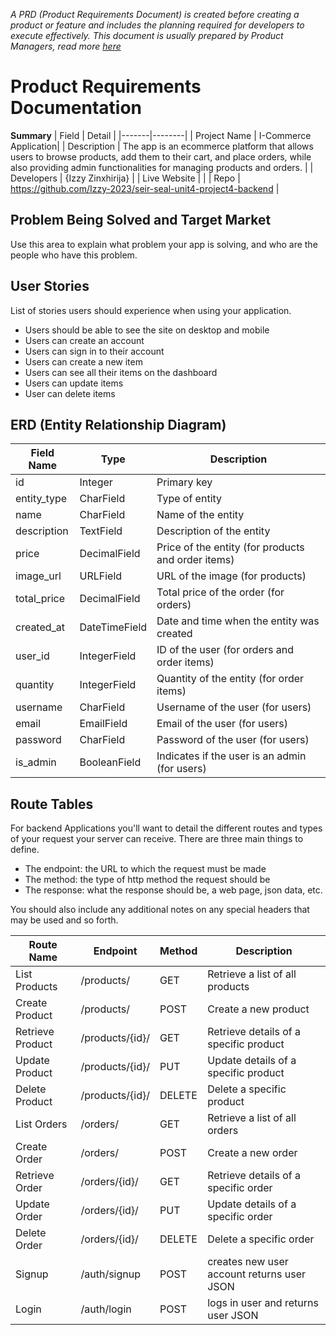 *A PRD (Product Requirements Document) is created before creating a product or feature and includes the planning required for developers to execute effectively. This document is usually prepared by Product Managers, read more [here](https://www.atlassian.com/agile/product-management/requirements)*

# Product Requirements Documentation

**Summary**
| Field | Detail |
|-------|--------|
| Project Name | I-Commerce Application|
| Description | The app is an ecommerce platform that allows users to browse products, add them to their cart, and place orders, while also providing admin functionalities for managing products and orders.  |
| Developers | {Izzy Zinxhirija} |
| Live Website |  |
| Repo | https://github.com/Izzy-2023/seir-seal-unit4-project4-backend |

## Problem Being Solved and Target Market

Use this area to explain what problem your app is solving, and who are the people who have this problem.

## User Stories

List of stories users should experience when using your application.

- Users should be able to see the site on desktop and mobile
- Users can create an account
- Users can sign in to their account
- Users can create a new item
- Users can see all their items on the dashboard
- Users can update items
- User can delete items

## ERD (Entity Relationship Diagram)

| Field Name | Type | Description |
| ---------- | ---- | ----------- |
| id | Integer | Primary key |
| entity_type | CharField | Type of entity |
| name | CharField | Name of the entity |
| description | TextField | Description of the entity |
| price | DecimalField | Price of the entity (for products and order items) |
| image_url | URLField | URL of the image (for products) |
| total_price | DecimalField | Total price of the order (for orders) | 
| created_at | DateTimeField | Date and time when the entity was created | 
| user_id |	IntegerField | ID of the user (for orders and order items) | 
| quantity | IntegerField | Quantity of the entity (for order items) |
| username | CharField	| Username of the user (for users) |
| email	| EmailField | Email of the user (for users) |
| password | CharField | Password of the user (for users) |
| is_admin | BooleanField | Indicates if the user is an admin (for users) |

## Route Tables

For backend Applications you'll want to detail the different routes and types of your request your server can receive. There are three main things to define.

- The endpoint: the URL to which the request must be made
- The method: the type of http method the request should be
- The response: what the response should be, a web page, json data, etc.

You should also include any additional notes on any special headers that may be used and so forth.


|Route Name | Endpoint | Method | Description |
|---------- | -------- | ------ | ----------- |
| List Products | /products/ | GET | Retrieve a list of all products |
| Create Product | /products/ |	POST | Create a new product |
| Retrieve Product | /products/{id}/ | GET | Retrieve details of a specific product |
| Update Product | /products/{id}/ | PUT | Update details of a specific product |
| Delete Product | /products/{id}/ | DELETE	| Delete a specific product |
| List Orders | /orders/ | GET | Retrieve a list of all orders |
| Create Order | /orders/ | POST | Create a new order | 
| Retrieve Order | /orders/{id}/ | GET | Retrieve details of a specific order | 
| Update Order | /orders/{id}/ | PUT | Update details of a specific order |
| Delete Order | /orders/{id}/ | DELETE	| Delete a specific order |
| Signup | /auth/signup | POST |creates new user account returns user JSON | 
| Login | /auth/login | POST |logs in user and returns user JSON |


